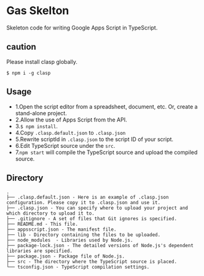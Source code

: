 # Gas Skelton
Skeleton code for writing Google Apps Script in TypeScript.
## caution
Please install clasp globally.
```
$ npm i -g clasp
```
## Usage
* 1.Open the script editor from a spreadsheet, document, etc. 
    Or, create a stand-alone project.
* 2.Allow the use of Apps Script from the API.
* 3.```$ npm install```.
* 4.Copy ```.clasp.default.json``` to ```.clasp.json```
* 5.Rewrite scriptId in ```.clasp.json``` to the script ID of your script.
* 6.Edit TypeScript source under the ```src```.
* 7.```npm start``` will compile the TypeScript source and upload the compiled source.
## Directory
```
.
├── .clasp.default.json - Here is an example of .clasp.json configuration. Please copy it to .clasp.json and use it.
├── .clasp.json - You can specify where to upload your project and which directory to upload it to.
├── .gitignore - A set of files that Git ignores is specified. 
├── README.md - This file.
├── appsscript.json - The manifest file.
├── lib - Directory containing the files to be uploaded. 
├── node_modules  - Libraries used by Node.js. 
├── package-lock.json - The detailed versions of Node.js's dependent libraries are specified. 
├── package.json - Package file of Node.js. 
├── src - The directory where the TypeScript source is placed.
└── tsconfig.json - TypeScript compilation settings.
```


